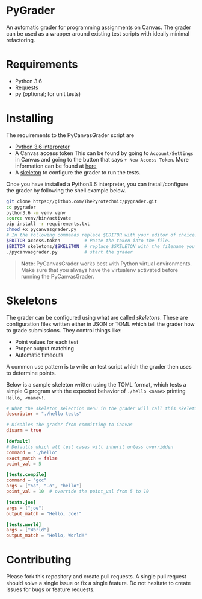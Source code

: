 # PyGrader

An automatic grader for programming assignments on Canvas. The grader can be used as a wrapper around existing
test scripts with ideally minimal refactoring.

# Requirements

- Python 3.6
- Requests
- py (optional; for unit tests) 

# Installing

The requirements to the PyCanvasGrader script are
- [Python 3.6 interpreter](https://www.python.org/downloads/release/python-364/)
- A Canvas access token
  This can be found by going to `Account/Settings` in Canvas and going to the button that says
  `+ New Access Token`. More information can be found at [here](https://community.canvaslms.com/docs/DOC-10806-4214724194)
- A [skeleton](#Skeletons) to configure the grader to run the tests.

Once you have installed a Python3.6 interpreter, you can install/configure the grader by following 
the shell example below.
```bash
git clone https://github.com/ThePyrotechnic/pygrader.git
cd pygrader
python3.6 -m venv venv
source venv/bin/activate
pip install -r requirements.txt
chmod +x pycanvasgrader.py
# In the following commands replace $EDITOR with your editor of choice.
$EDITOR access.token         # Paste the token into the file.
$EDITOR skeletons/$SKELETON  # replace $SKELETON with the filename you want for the skeleton
./pycanvasgrader.py          # start the grader
```

> __Note__: PyCanvasGrader works best with Python virtual environments. Make sure that you always
  have the virtualenv activated before running the PyCanvasGrader.

# Skeletons

The grader can be configured using what are called _skeletons_. These are configuration files written
either in JSON or TOML which tell the grader how to grade submissions. They control things like:
- Point values for each test
- Proper output matching
- Automatic timeouts

A common use pattern is to write an test script which the grader then uses to determine points.

Below is a sample skeleton written using the TOML format, which tests a simple
C program with the expected behavior of `./hello <name>` printing `Hello, <name>!`.

```toml
# What the skeleton selection menu in the grader will call this skeleton
descriptor = "./hello tests"

# Disables the grader from committing to Canvas
disarm = true

[default]
# Defaults which all test cases will inherit unless overridden
command = "./hello"
exact_match = false
point_val = 5

[tests.compile]
command = "gcc"
args = ["%s", "-o", "hello"]
point_val = 10  # override the point_val from 5 to 10

[tests.joe]
args = ["joe"]
output_match = "Hello, Joe!"

[tests.world]
args = ["World"]
output_match = "Hello, World!"
```

# Contributing

Please fork this repository and create pull requests. A single pull request should solve a single issue or fix a single feature.
Do not hesitate to create issues for bugs or feature requests.
